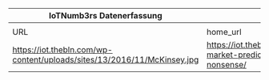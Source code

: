 |IoTNumb3rs Datenerfassung|||||||||||
| ---- | ---- | ---- | ---- | ---- | ---- | ---- | ---- | ---- | ---- | ---- |
||||||||||||
|URL|home_url|filename|device_class|device_count|market_class|market_volume|prognosis_year|publication_year|authorship_class|Dropbox folder|
|https://iot.thebln.com/wp-content/uploads/sites/13/2016/11/McKinsey.jpg|https://iot.thebln.com/2016/11/iot-market-predictions-guaranteed-nonsense/|file7_McKinsey.jpg|||economic impact|2700000000000-6200000000000|2025|2016|blogger|marielledemuth/20181121-1800|
